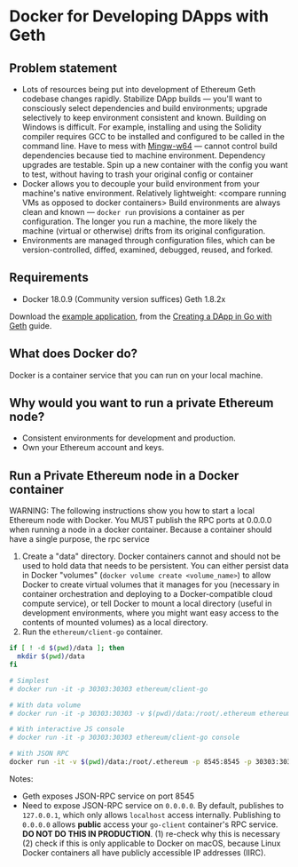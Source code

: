 # Docker for Developing DApps with Geth

## Problem statement

- Lots of resources being put into development of Ethereum Geth codebase changes
  rapidly. Stabilize DApp builds — you'll want to consciously select
  dependencies and build environments; upgrade selectively to keep environment
  consistent and known. Building on Windows is difficult. For example,
  installing and using the Solidity compiler requires GCC to be installed and
  configured to be called in the command line. Have to mess with [Mingw-w64](https://mingw-w64.org/doku.php)
  — cannot control build dependencies because tied to machine environment.
  Dependency upgrades are testable. Spin up a new container with the config you
  want to test, without having to trash your original config or container
- Docker allows you to decouple your build environment from your machine's
  native environment. Relatively lightweight: \<compare running VMs as opposed
  to docker containers\> Build environments are always clean and known — `docker
  run` provisions a container as per configuration. The longer you run a
  machine, the more likely the machine (virtual or otherwise) drifts from its
  original configuration.
- Environments are managed through configuration files,
which can be version-controlled, diffed, examined, debugged, reused, and forked.


## Requirements

- Docker 18.0.9 (Community version suffices) Geth 1.8.2x

Download the 
[example application](https://github.com/kauri-io/Content/tree/master/go-ethereum-guides/write-basic-quiz-dapp-in-go/quiz-dapp),
from the [Creating a DApp in Go with
Geth](https://kauri.io/article/60a36c1b17d645939f63415218dc24f9/v2/creating-a-dapp-in-go-with-geth)
guide.

## What does Docker do?

Docker is a container service that you can run on your local machine.

## Why would you want to run a private Ethereum node?

* Consistent environments for development and production.
* Own your Ethereum account and keys.

## Run a Private Ethereum node in a Docker container

WARNING: The following instructions show you how to start a local Ethereum node with Docker. You MUST publish the RPC ports at 0.0.0.0 when running a node in a docker container. Because a container should have a single purpose, the rpc service 

1. Create a "data" directory. Docker containers cannot and should not be used to hold data that needs to be persistent. You can either persist data in Docker "volumes" (`docker volume create <volume_name>`) to allow Docker to create virtual volumes that it manages for you (necessary in container orchestration and deploying to a Docker-compatible cloud compute service), or tell Docker to mount a local directory (useful in development environments, where you might want easy access to the contents of mounted volumes) as a local directory.
2. Run the `ethereum/client-go` container.

```bash
if [ ! -d $(pwd)/data ]; then
  mkdir $(pwd)/data
fi

# Simplest
# docker run -it -p 30303:30303 ethereum/client-go

# With data volume
# docker run -it -p 30303:30303 -v $(pwd)/data:/root/.ethereum ethereum/client-go:alltools-v1.8.19

# With interactive JS console
# docker run -it -p 30303:30303 ethereum/client-go console

# With JSON RPC
docker run -it -v $(pwd)/data:/root/.ethereum -p 8545:8545 -p 30303:30303 ethereum/client-go --rpc --rpcaddr "0.0.0.0"
```

Notes:

- Geth exposes JSON-RPC service on port 8545
- Need to expose JSON-RPC service on `0.0.0.0`. By default, publishes to `127.0.0.1`, which only allows `localhost` access internally. Publishing to `0.0.0.0` allows **public** access your `go-client` container's RPC service. **DO NOT DO THIS IN PRODUCTION**. (1) re-check why this is necessary (2) check if this is only applicable to Docker on macOS, because Linux Docker containers all have publicly accessible IP addresses (IIRC).



